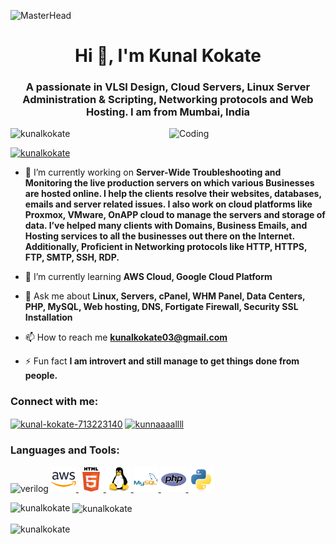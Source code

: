 ![MasterHead](https://camo.githubusercontent.com/ba9f3bd30647e352a3f5e1e45eb45c6ec7bad6155cd16aaedf4a426738da0ca5/68747470733a2f2f696e646f616e616c79746963612e636f6d2f7374617469632f696d616765732f62616e6e6572722e676966)
<h1 align="center">Hi 👋, I'm Kunal Kokate</h1>
<h3 align="center">A passionate in VLSI Design, Cloud Servers, Linux Server Administration & Scripting, Networking protocols and Web Hosting. I am from Mumbai, India</h3>
<img align="right" alt="Coding" width="250" src="https://camo.githubusercontent.com/c1dcb74cc1c1835b1d716f5051499a2814c683c806b15f04b0eba492863703e9/68747470733a2f2f63646e2e6472696262626c652e636f6d2f75736572732f3733303730332f73637265656e73686f74732f363538313234332f6176656e746f2e676966">

<p align="left"> <img src="https://komarev.com/ghpvc/?username=kunalkokate&label=Profile%20views&color=0e75b6&style=flat" alt="kunalkokate" /> </p>

<p align="left"> <a href="https://github.com/ryo-ma/github-profile-trophy"><img src="https://github-profile-trophy.vercel.app/?username=kunalkokate" alt="kunalkokate" /></a> </p>

- 🔭 I’m currently working on **Server-Wide Troubleshooting and Monitoring the live production servers on which various Businesses are hosted online. I help the clients resolve their websites, databases, emails and server related issues. I also work on cloud platforms like Proxmox, VMware, OnAPP cloud to manage the servers and storage of data. I’ve helped many clients with Domains, Business Emails, and Hosting services to all the businesses out there on the Internet. Additionally, Proficient in Networking protocols like HTTP, HTTPS, FTP, SMTP, SSH, RDP.**

- 🌱 I’m currently learning **AWS Cloud, Google Cloud Platform**

- 💬 Ask me about **Linux, Servers, cPanel, WHM Panel, Data Centers, PHP, MySQL, Web hosting, DNS, Fortigate Firewall, Security SSL Installation**

- 📫 How to reach me **kunalkokate03@gmail.com**

- ⚡ Fun fact **I am introvert and still manage to get things done from people.**

<h3 align="left">Connect with me:</h3>
<p align="left">
<a href="https://linkedin.com/in/kunal-kokate-713223140" target="blank"><img align="center" src="https://raw.githubusercontent.com/rahuldkjain/github-profile-readme-generator/master/src/images/icons/Social/linked-in-alt.svg" alt="kunal-kokate-713223140" height="30" width="40" /></a>
<a href="https://instagram.com/kunnaaaallll" target="blank"><img align="center" src="https://raw.githubusercontent.com/rahuldkjain/github-profile-readme-generator/master/src/images/icons/Social/instagram.svg" alt="kunnaaaallll" height="30" width="40" /></a>
</p>

<h3 align="left">Languages and Tools:</h3>
<p align="left"> <img src="https://i.ytimg.com/vi/aHOouNJCFoI/maxresdefault.jpg" alt="verilog" width="40" height="40"/> <a href="https://aws.amazon.com" target="_blank" rel="noreferrer"> <img src="https://raw.githubusercontent.com/devicons/devicon/master/icons/amazonwebservices/amazonwebservices-original-wordmark.svg" alt="aws" width="40" height="40"/> </a> <a href="https://www.w3.org/html/" target="_blank" rel="noreferrer"> <img src="https://raw.githubusercontent.com/devicons/devicon/master/icons/html5/html5-original-wordmark.svg" alt="html5" width="40" height="40"/> </a> <a href="https://www.linux.org/" target="_blank" rel="noreferrer"> <img src="https://raw.githubusercontent.com/devicons/devicon/master/icons/linux/linux-original.svg" alt="linux" width="40" height="40"/> </a> <a href="https://www.mysql.com/" target="_blank" rel="noreferrer"> <img src="https://raw.githubusercontent.com/devicons/devicon/master/icons/mysql/mysql-original-wordmark.svg" alt="mysql" width="40" height="40"/> </a> <a href="https://www.php.net" target="_blank" rel="noreferrer"> <img src="https://raw.githubusercontent.com/devicons/devicon/master/icons/php/php-original.svg" alt="php" width="40" height="40"/> </a> <a href="https://www.python.org" target="_blank" rel="noreferrer"> <img src="https://raw.githubusercontent.com/devicons/devicon/master/icons/python/python-original.svg" alt="python" width="40" height="40"/> </a> </p>

<p><img align="left" src="https://github-readme-stats.vercel.app/api/top-langs?username=kunalkokate&show_icons=true&locale=en&layout=compact" alt="kunalkokate" /></p>

<p>&nbsp;<img align="center" src="https://github-readme-stats.vercel.app/api?username=kunalkokate&show_icons=true&locale=en" alt="kunalkokate" /></p>

<p><img align="center" src="https://github-readme-streak-stats.herokuapp.com/?user=kunalkokate&" alt="kunalkokate" /></p>

